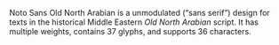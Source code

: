 Noto Sans Old North Arabian is a unmodulated (“sans serif”) design for texts in the historical Middle Eastern _Old North Arabian_ script. It has multiple weights, contains 37 glyphs, and supports 36 characters.